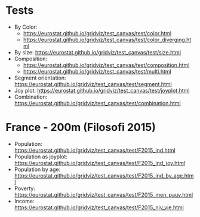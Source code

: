 # Tests

- By Color:
  - https://eurostat.github.io/gridviz/test_canvas/test/color.html
  - https://eurostat.github.io/gridviz/test_canvas/test/color_diverging.html
- By size: https://eurostat.github.io/gridviz/test_canvas/test/size.html
- Composition:
  - https://eurostat.github.io/gridviz/test_canvas/test/composition.html
  - https://eurostat.github.io/gridviz/test_canvas/test/multi.html
- Segment orientation: https://eurostat.github.io/gridviz/test_canvas/test/segment.html
- Joy plot: https://eurostat.github.io/gridviz/test_canvas/test/joyplot.html
- Combination: https://eurostat.github.io/gridviz/test_canvas/test/combination.html

# France - 200m (Filosofi 2015)

- Population: https://eurostat.github.io/gridviz/test_canvas/test/F2015_ind.html
- Population as joyplot: https://eurostat.github.io/gridviz/test_canvas/test/F2015_ind_joy.html
- Population by age: https://eurostat.github.io/gridviz/test_canvas/test/F2015_ind_by_age.html
- Poverty: https://eurostat.github.io/gridviz/test_canvas/test/F2015_men_pauv.html
- Income: https://eurostat.github.io/gridviz/test_canvas/test/F2015_niv_vie.html
